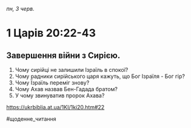 
_пн, 3 черв._

# 1 Царів 20:22-43

## Завершення війни з Сирією.
1. Чому сирійці не залишили Ізраїль в спокої?
2. Чому радники сирійського царя кажуть, що Бог Ізраїля - Бог гір?
3. Чому Їзраїль переміг знову?
4. Чому Ахав назвав Бен-Гадада братом?
5. У чому звинуватив пророк Ахава?

https://ukrbiblia.at.ua/1KI/1ki20.htm#22 

#щоденне_читання
